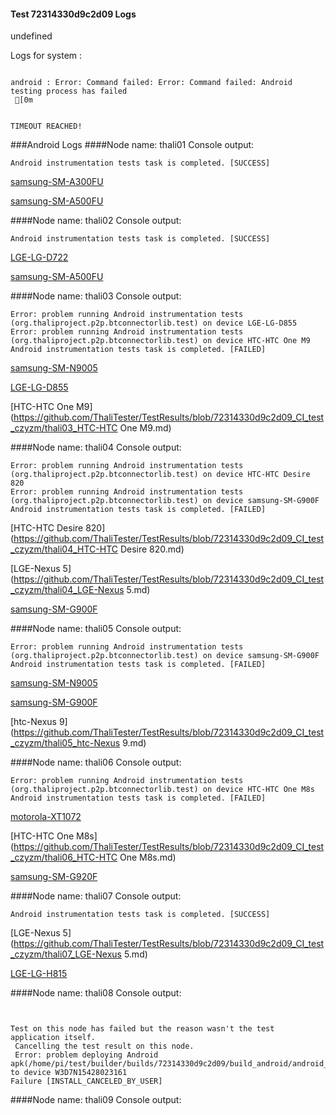 #### Test 72314330d9c2d09 Logs

undefined

Logs for system : 
```

android : Error: Command failed: Error: Command failed: Android testing process has failed
 [0m


TIMEOUT REACHED!
```
###Android Logs
####Node name: thali01
Console output:
```
Android instrumentation tests task is completed. [SUCCESS]
```
[samsung-SM-A300FU](https://github.com/ThaliTester/TestResults/blob/72314330d9c2d09_CI_test_czyzm/thali01_samsung-SM-A300FU.md)

[samsung-SM-A500FU](https://github.com/ThaliTester/TestResults/blob/72314330d9c2d09_CI_test_czyzm/thali01_samsung-SM-A500FU.md)

####Node name: thali02
Console output:
```
Android instrumentation tests task is completed. [SUCCESS]
```
[LGE-LG-D722](https://github.com/ThaliTester/TestResults/blob/72314330d9c2d09_CI_test_czyzm/thali02_LGE-LG-D722.md)

[samsung-SM-A500FU](https://github.com/ThaliTester/TestResults/blob/72314330d9c2d09_CI_test_czyzm/thali02_samsung-SM-A500FU.md)

####Node name: thali03
Console output:
```
Error: problem running Android instrumentation tests (org.thaliproject.p2p.btconnectorlib.test) on device LGE-LG-D855 
Error: problem running Android instrumentation tests (org.thaliproject.p2p.btconnectorlib.test) on device HTC-HTC One M9 
Android instrumentation tests task is completed. [FAILED]
```
[samsung-SM-N9005](https://github.com/ThaliTester/TestResults/blob/72314330d9c2d09_CI_test_czyzm/thali03_samsung-SM-N9005.md)

[LGE-LG-D855](https://github.com/ThaliTester/TestResults/blob/72314330d9c2d09_CI_test_czyzm/thali03_LGE-LG-D855.md)

[HTC-HTC One M9](https://github.com/ThaliTester/TestResults/blob/72314330d9c2d09_CI_test_czyzm/thali03_HTC-HTC One M9.md)

####Node name: thali04
Console output:
```
Error: problem running Android instrumentation tests (org.thaliproject.p2p.btconnectorlib.test) on device HTC-HTC Desire 820 
Error: problem running Android instrumentation tests (org.thaliproject.p2p.btconnectorlib.test) on device samsung-SM-G900F 
Android instrumentation tests task is completed. [FAILED]
```
[HTC-HTC Desire 820](https://github.com/ThaliTester/TestResults/blob/72314330d9c2d09_CI_test_czyzm/thali04_HTC-HTC Desire 820.md)

[LGE-Nexus 5](https://github.com/ThaliTester/TestResults/blob/72314330d9c2d09_CI_test_czyzm/thali04_LGE-Nexus 5.md)

[samsung-SM-G900F](https://github.com/ThaliTester/TestResults/blob/72314330d9c2d09_CI_test_czyzm/thali04_samsung-SM-G900F.md)

####Node name: thali05
Console output:
```
Error: problem running Android instrumentation tests (org.thaliproject.p2p.btconnectorlib.test) on device samsung-SM-G900F 
Android instrumentation tests task is completed. [FAILED]
```
[samsung-SM-N9005](https://github.com/ThaliTester/TestResults/blob/72314330d9c2d09_CI_test_czyzm/thali05_samsung-SM-N9005.md)

[samsung-SM-G900F](https://github.com/ThaliTester/TestResults/blob/72314330d9c2d09_CI_test_czyzm/thali05_samsung-SM-G900F.md)

[htc-Nexus 9](https://github.com/ThaliTester/TestResults/blob/72314330d9c2d09_CI_test_czyzm/thali05_htc-Nexus 9.md)

####Node name: thali06
Console output:
```
Error: problem running Android instrumentation tests (org.thaliproject.p2p.btconnectorlib.test) on device HTC-HTC One M8s 
Android instrumentation tests task is completed. [FAILED]
```
[motorola-XT1072](https://github.com/ThaliTester/TestResults/blob/72314330d9c2d09_CI_test_czyzm/thali06_motorola-XT1072.md)

[HTC-HTC One M8s](https://github.com/ThaliTester/TestResults/blob/72314330d9c2d09_CI_test_czyzm/thali06_HTC-HTC One M8s.md)

[samsung-SM-G920F](https://github.com/ThaliTester/TestResults/blob/72314330d9c2d09_CI_test_czyzm/thali06_samsung-SM-G920F.md)

####Node name: thali07
Console output:
```
Android instrumentation tests task is completed. [SUCCESS]
```
[LGE-Nexus 5](https://github.com/ThaliTester/TestResults/blob/72314330d9c2d09_CI_test_czyzm/thali07_LGE-Nexus 5.md)

[LGE-LG-H815](https://github.com/ThaliTester/TestResults/blob/72314330d9c2d09_CI_test_czyzm/thali07_LGE-LG-H815.md)

####Node name: thali08
Console output:
```


Test on this node has failed but the reason wasn't the test application itself.
 Cancelling the test result on this node.
 Error: problem deploying Android apk(/home/pi/test/builder/builds/72314330d9c2d09/build_android/android_0_72314330d9c2d09.apk) to device W3D7N15428023161
Failure [INSTALL_CANCELED_BY_USER]
```
####Node name: thali09
Console output:
```
```



